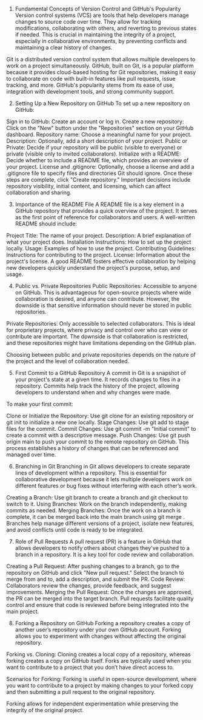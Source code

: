 1. Fundamental Concepts of Version Control and GitHub's Popularity
Version control systems (VCS) are tools that help developers manage changes to source code over time. They allow for tracking modifications, collaborating with others, and reverting to previous states if needed. This is crucial in maintaining the integrity of a project, especially in collaborative environments, by preventing conflicts and maintaining a clear history of changes.

Git is a distributed version control system that allows multiple developers to work on a project simultaneously. GitHub, built on Git, is a popular platform because it provides cloud-based hosting for Git repositories, making it easy to collaborate on code with built-in features like pull requests, issue tracking, and more. GitHub's popularity stems from its ease of use, integration with development tools, and strong community support.

2. Setting Up a New Repository on GitHub
To set up a new repository on GitHub:

Sign in to GitHub: Create an account or log in.
Create a new repository: Click on the "New" button under the "Repositories" section on your GitHub dashboard.
Repository name: Choose a meaningful name for your project.
Description: Optionally, add a short description of your project.
Public or Private: Decide if your repository will be public (visible to everyone) or private (visible only to invited collaborators).
Initialize with a README: Decide whether to include a README file, which provides an overview of your project.
License and .gitignore: Optionally, choose a license and add a .gitignore file to specify files and directories Git should ignore.
Once these steps are complete, click "Create repository." Important decisions include repository visibility, initial content, and licensing, which can affect collaboration and sharing.

3. Importance of the README File
A README file is a key element in a GitHub repository that provides a quick overview of the project. It serves as the first point of reference for collaborators and users. A well-written README should include:

Project Title: The name of your project.
Description: A brief explanation of what your project does.
Installation Instructions: How to set up the project locally.
Usage: Examples of how to use the project.
Contributing Guidelines: Instructions for contributing to the project.
License: Information about the project's license.
A good README fosters effective collaboration by helping new developers quickly understand the project's purpose, setup, and usage.

4. Public vs. Private Repositories
Public Repositories: Accessible to anyone on GitHub. This is advantageous for open-source projects where wide collaboration is desired, and anyone can contribute. However, the downside is that sensitive information should never be stored in public repositories.

Private Repositories: Only accessible to selected collaborators. This is ideal for proprietary projects, where privacy and control over who can view or contribute are important. The downside is that collaboration is restricted, and these repositories might have limitations depending on the GitHub plan.

Choosing between public and private repositories depends on the nature of the project and the level of collaboration needed.

5. First Commit to a GitHub Repository
A commit in Git is a snapshot of your project's state at a given time. It records changes to files in a repository. Commits help track the history of the project, allowing developers to understand when and why changes were made.

To make your first commit:

Clone or Initialize the Repository: Use git clone <repository-url> for an existing repository or git init to initialize a new one locally.
Stage Changes: Use git add <file> to stage files for the commit.
Commit Changes: Use git commit -m "Initial commit" to create a commit with a descriptive message.
Push Changes: Use git push origin main to push your commit to the remote repository on GitHub.
This process establishes a history of changes that can be referenced and managed over time.

6. Branching in Git
Branching in Git allows developers to create separate lines of development within a repository. This is essential for collaborative development because it lets multiple developers work on different features or bug fixes without interfering with each other’s work.

Creating a Branch: Use git branch <branch-name> to create a branch and git checkout <branch-name> to switch to it.
Using Branches: Work on the branch independently, making commits as needed.
Merging Branches: Once the work on a branch is complete, it can be merged back into the main branch using git merge <branch-name>.
Branches help manage different versions of a project, isolate new features, and avoid conflicts until code is ready to be integrated.

7. Role of Pull Requests
A pull request (PR) is a feature in GitHub that allows developers to notify others about changes they've pushed to a branch in a repository. It is a key tool for code review and collaboration.

Creating a Pull Request: After pushing changes to a branch, go to the repository on GitHub and click "New pull request." Select the branch to merge from and to, add a description, and submit the PR.
Code Review: Collaborators review the changes, provide feedback, and suggest improvements.
Merging the Pull Request: Once the changes are approved, the PR can be merged into the target branch.
Pull requests facilitate quality control and ensure that code is reviewed before being integrated into the main project.

8. Forking a Repository on GitHub
Forking a repository creates a copy of another user’s repository under your own GitHub account. Forking allows you to experiment with changes without affecting the original repository.

Forking vs. Cloning: Cloning creates a local copy of a repository, whereas forking creates a copy on GitHub itself. Forks are typically used when you want to contribute to a project that you don’t have direct access to.

Scenarios for Forking: Forking is useful in open-source development, where you want to contribute to a project by making changes to your forked copy and then submitting a pull request to the original repository.

Forking allows for independent experimentation while preserving the integrity of the original project.
